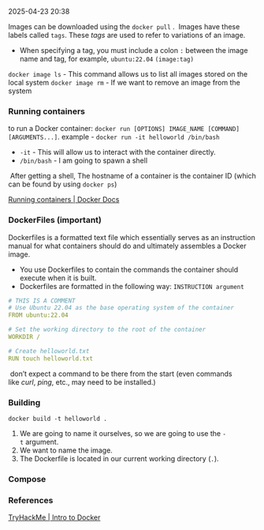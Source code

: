 
2025-04-23 20:38

Images can be downloaded using the `docker pull` .  Images have these labels called `tags`. These _tags_ are used to refer to variations of an image. 
- When specifying a tag, you must include a colon `:` between the image name and tag, for example, `ubuntu:22.04` `(image:tag)`

`docker image ls` - This command allows us to list all images stored on the local system
`docker image rm` - If we want to remove an image from the system
### Running containers 

to run a Docker container: `docker run [OPTIONS] IMAGE_NAME [COMMAND] [ARGUMENTS...]`.
example -  `docker run -it helloworld /bin/bash`
- `-it` - This will allow us to interact with the container directly.
- `/bin/bash` - I am going to spawn a shell

 After getting a shell, The hostname of a container is the container ID (which can be found by using `docker ps`)

[Running containers | Docker Docs](https://docs.docker.com/engine/containers/run/)
### DockerFiles (important)

Dockerfiles is a formatted text file which essentially serves as an instruction manual for what containers should do and ultimately assembles a Docker image.
- You use Dockerfiles to contain the commands the container should execute when it is built.
- Dockerfiles are formatted in the following way:  `INSTRUCTION argument`

```yml
# THIS IS A COMMENT
# Use Ubuntu 22.04 as the base operating system of the container
FROM ubuntu:22.04

# Set the working directory to the root of the container
WORKDIR / 

# Create helloworld.txt
RUN touch helloworld.txt
```
 don’t expect a command to be there from the start (even commands like _curl_, _ping_, etc., may need to be installed.)
### Building

`docker build -t helloworld .` 
1. We are going to name it ourselves, so we are going to use the `-t` argument.
2. We want to name the image.
3. The Dockerfile is located in our current working directory (`.`).
### Compose 




### References
[TryHackMe | Intro to Docker](https://tryhackme.com/room/introtodockerk8pdqk)